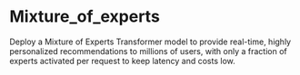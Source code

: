 # Mixture_of_experts
Deploy a Mixture of Experts Transformer model to provide real-time, highly personalized recommendations to millions of users, with only a fraction of experts activated per request to keep latency and costs low.
